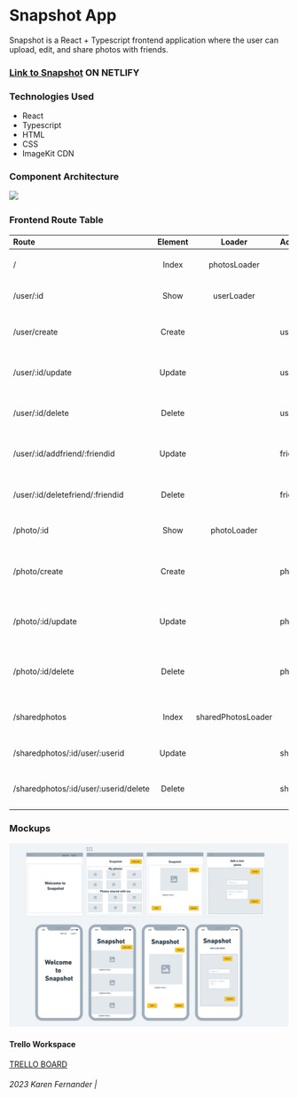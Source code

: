 # Snapshot App 

Snapshot is a React + Typescript frontend application where the user can upload, edit, and share photos with friends.

### [Link to Snapshot]() ON NETLIFY

### Technologies Used

- React
- Typescript
- HTML
- CSS
- ImageKit CDN


### Component Architecture

[![](https://mermaid.ink/img/pako:eNqFU8luo0AQ_RXUJ0byig0GDiM5Jomy2gn2ZUIOLbo9RmPTiEVZLP_7dFc5rIrCwbjfe1X1qro4klAwTlyy3Yu3cEfTXFt7QazJZ_4yT5JXrd__faEvi3zP819IXChMW-hFxtMztADIewnIUKFDN2IBea1xlyUVppzmvMlqV_XIYZGwruS6IWFc-qkkHkj8nXjD8yWclXoB5eZhHokYuauS20CdOnddch4UqHNo40bfphGPWXbu_AbQW2mu9EYZQ83QxXdtGLcgR7hbHpPd1ZNho9_mu6vl61rGm7rXk53IxdnwPWAPui8vm7P1F_wA8KMacgYMxGRlIeSXbR7vC8yq35ozDNj8GNC-ykccc8z4OwJLADDHSuXozm3TlnRHgW2vlJ2yFGBPCgJvja1F_XNFtvYWeb8R3F5c1Kybmla7K9BEVbtP516-VvkZzhDf3WW_IrtTWVdkfR6kRw48PdCIyc_-qKQByXf8ID258i-j6b-ABPFJ6miRC_8jDombpwXvEezPi-jflB6Iu6X7TKIJjYl7JO_E7ZsjazAbGZZtzhzLMWejaY98ENcwpgPLssb2dGwY9mTinHrkUwiZwhiMpxPTdgzTHjsTGTODfH-AVEVP_wGPE2Ro?type=png)](https://mermaid.live/edit#pako:eNqFU8luo0AQ_RXUJ0byig0GDiM5Jomy2gn2ZUIOLbo9RmPTiEVZLP_7dFc5rIrCwbjfe1X1qro4klAwTlyy3Yu3cEfTXFt7QazJZ_4yT5JXrd__faEvi3zP819IXChMW-hFxtMztADIewnIUKFDN2IBea1xlyUVppzmvMlqV_XIYZGwruS6IWFc-qkkHkj8nXjD8yWclXoB5eZhHokYuauS20CdOnddch4UqHNo40bfphGPWXbu_AbQW2mu9EYZQ83QxXdtGLcgR7hbHpPd1ZNho9_mu6vl61rGm7rXk53IxdnwPWAPui8vm7P1F_wA8KMacgYMxGRlIeSXbR7vC8yq35ozDNj8GNC-ykccc8z4OwJLADDHSuXozm3TlnRHgW2vlJ2yFGBPCgJvja1F_XNFtvYWeb8R3F5c1Kybmla7K9BEVbtP516-VvkZzhDf3WW_IrtTWVdkfR6kRw48PdCIyc_-qKQByXf8ID258i-j6b-ABPFJ6miRC_8jDombpwXvEezPi-jflB6Iu6X7TKIJjYl7JO_E7ZsjazAbGZZtzhzLMWejaY98ENcwpgPLssb2dGwY9mTinHrkUwiZwhiMpxPTdgzTHjsTGTODfH-AVEVP_wGPE2Ro)

### Frontend Route Table

| Route    | Element    | Loader |Action| Description|
| :---    | :----: | :----:    | :----   |:----   |
|/        |Index  | photosLoader|         |Display a list of photos|
|/user/:id | Show | userLoader | | Display user profile info |
|/user/create | Create | | userCreateAction  | Handles creation form for new user |
|/user/:id/update | Update | | userUpdateAction | Handles creation form for update user | 
|/user/:id/delete| Delete | | userDeleteAction| Handles deletion of specific user |
|/user/:id/addfriend/:friendid| Update | | friendUpdateAction | Action to add friend to friends list |
|/user/:id/deletefriend/:friendid | Delete | | friendDeleteAction | Action to delete from from friends list
|/photo/:id |Show   | photoLoader  |          |Display a specific photo|
|/photo/create  |Create |         | photoCreateAction|Handles submission of create form for photo|
|/photo/:id/update  |Update |      |photoUpdateAction|Handles submission of update form for photo|
|/photo/:id/delete |Delete |       |photoDeleteAction|Handles submission of delete form for photo|
|/sharedphotos        |Index  | sharedPhotosLoader|         |Display a list of friends photos|
|/sharedphotos/:id/user/:userid        |Update  | |     sharedPhotoUpdateAction    |Share photo to the user|
|/sharedphotos/:id/user/:userid/delete        |Delete  | |  sharedPhotoDeleteAction       |Delete a shared photo from the user|



### Mockups
![mockups here](./public/capstone-wireframe.png)


#### Trello Workspace
[TRELLO BOARD](https://trello.com/b/eR1U7DMT/capstone)

###### 2023 Karen Fernander |
